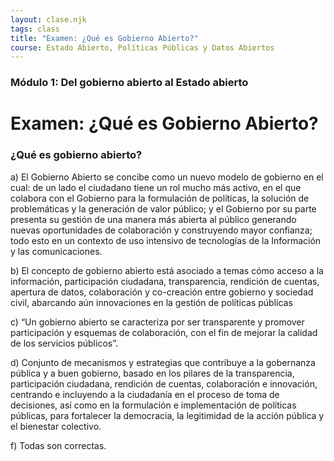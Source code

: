```yaml
---
layout: clase.njk
tags: class
title: "Examen: ¿Qué es Gobierno Abierto?"
course: Estado Abierto, Políticas Públicas y Datos Abiertos
---
```

### Módulo 1: Del gobierno abierto al Estado abierto

# Examen: ¿Qué es Gobierno Abierto?



### ¿Qué es gobierno abierto?

a) El Gobierno Abierto se concibe como un nuevo modelo de gobierno en el cual: de un lado el ciudadano tiene un rol mucho más activo, en el que colabora con el Gobierno para la formulación de políticas, la solución de problemáticas y la generación de valor público; y el Gobierno por su parte presenta su gestión de una manera más abierta al público generando nuevas oportunidades de colaboración y construyendo mayor confianza; todo esto en un contexto de uso intensivo de tecnologías de la Información y las comunicaciones.



b) El concepto de gobierno abierto está asociado a temas cómo acceso a la información, participación ciudadana, transparencia, rendición de cuentas, apertura de datos, colaboración y co-creación entre gobierno y sociedad civil, abarcando aún innovaciones en la gestión de políticas públicas



c) “Un gobierno abierto se caracteriza por ser transparente y promover participación y esquemas de colaboración, con el fin de mejorar la calidad de los servicios públicos”.



d) Conjunto de mecanismos y estrategias que contribuye a la gobernanza pública y a buen gobierno, basado en los pilares de la transparencia, participación ciudadana, rendición de cuentas, colaboración e innovación, centrando e incluyendo a la ciudadanía en el proceso de toma de decisiones, así como en la formulación e implementación de políticas públicas, para fortalecer la democracia, la legitimidad de la acción pública y el bienestar colectivo.



f) Todas son correctas.